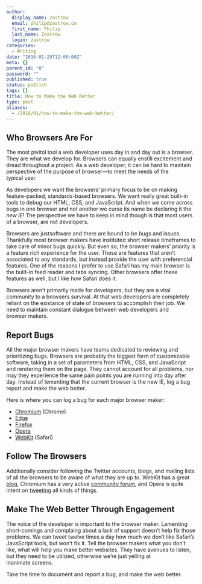 ```yaml
---
author:
  display_name: zastrow
  email: philip@zastrow.co
  first_name: Philip
  last_name: Zastrow
  login: zastrow
categories:
  - Writing
date: "2016-01-29T12:00:00Z"
meta: {}
parent_id: "0"
password: ""
published: true
status: publish
tags: []
title: How to Make the Web Better
type: post
aliases:
  - /2016/01/how-to-make-the-web-better/
---
```

<h2 id="who-browsers-are-for">Who Browsers Are For</h2>
<p>The most pivitol tool a web developer uses day in and day out is a browser. They are what we develop for. Browsers can equally enstill excitement and dread throughout a project. As a web developer, it can be hard to maintain perspective of the purpose of browser—to meet the needs of the typical user.</p>
<p>As developers we want the browsers’ primary focus to be on making feature-packed, standards-based browsers. We want really great built-in tools to debug our HTML, CSS, and JavaScript. And when we come across bugs in one browser and not another we curse its name be declaring it the <em>new IE</em>! The perspective we have to keep in mind though is that most users of a browser, are not developers.</p>
<p>Browsers are justsoftware and there are bound to be bugs and issues. Thankfully most browser makers have instituted short release timeframes to take care of minor bugs quickly. But even so, the browser makers’ priority is a feature rich experience for the user. These are features that aren’t associated to any standards, but instead provide the user with preferencial features. One of the reasons I prefer to use Safari has my main browser is the built-in feed reader and tabs syncing. Other browsers offer these features as well, but I like how Safari does it.</p>
<p>Browsers aren’t primarily made for developers, but they are a vital community to a browsers survival. At that web developers are completely reliant on the existance of state of browsers to accomplish their job. We need to maintain constant dialogue between web developers and browser makers.</p>
<h2 id="report-bugs">Report Bugs</h2>
<p>All the major browser makers have teams dedicated to reviewing and prioritizing bugs. Browsers are probably the biggest form of customizable software, taking in a set of parameters from HTML, CSS, and JavaScript and rendering them on the page. They cannot account for all problems, nor may they experience the same pain points you are running into day after day. Instead of lementing that the current browser is the new IE, log a bug report and make the web better.</p>
<p>Here is where you can log a bug for each major browser maker:</p>
<ul>
<li><a href="http://www.chromium.org/for-testers/bug-reporting-guidelines">Chromium</a> (Chrome)</li>
<li><a href="https://connect.microsoft.com/IE/Feedback">Edge</a></li>
<li><a href="https://bugzilla.mozilla.org/form.mdn">Firefox</a></li>
<li><a href="https://bugs.opera.com/wizard/">Opera</a></li>
<li><a href="https://webkit.org/reporting-bugs">WebKit</a> (Safari)</li>
</ul>
<h2 id="follow-the-browsers">Follow The Browsers</h2>
<p>Additionally consider following the Twitter accounts, blogs, and mailing lists of all the browsers to be aware of what they are up to. WebKit has a great <a href="https://webkit.org/blog/">blog</a>, Chromium has a very active <a href="http://www.chromium.org/developers/discussion-groups">community forum</a>, and Opera is quite intent on <a href="https://www.twitter.com/opera">tweeting</a> all kinds of things.</p>
<h2 id="make-the-web-better-throughengagement">Make The Web Better Through Engagement</h2>
<p>The voice of the developer is important to the browser maker. Lamenting short-comings and complaing about a lack of support doesn’t help fix those problems. We can tweet twelve times a day how much we don’t like Safari’s JavaScript tools, but won’t fix it. Tell the browser makers what you don’t like, what will help you make better websites. They have avenues to listen, but they need to be utilized, otherwise we’re just yelling at inanimate screens.</p>
<p>Take the time to document and report a bug, and make the web better.</p>
